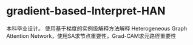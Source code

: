 # gradient-based-Interpret-HAN
本科毕业设计。
使用基于梯度的实例级解释方法解释 Heterogeneous Graph Attention Network，使用SA求节点重要性，Grad-CAM求元路径重要性
